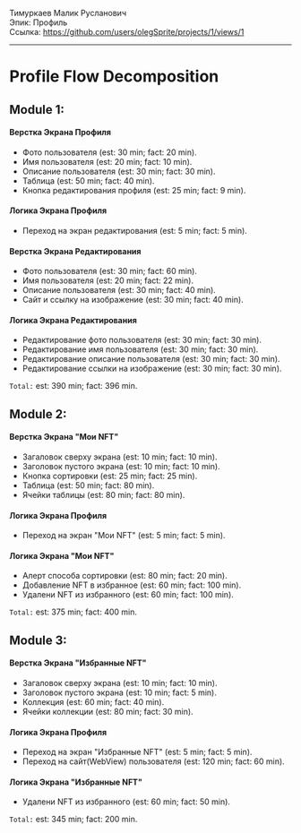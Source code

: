 Тимуркаев Малик Русланович
<br /> Эпик: Профиль
<br /> Ссылка: https://github.com/users/olegSprite/projects/1/views/1

<hr>

# Profile Flow Decomposition


## Module 1:

#### Верстка Экрана Профиля
- Фото пользователя (est: 30 min; fact: 20 min).
- Имя пользователя (est: 20 min; fact: 10 min).
- Описание пользователя (est: 30 min; fact: 30 min).
- Таблица (est: 50 min; fact: 40 min).
- Кнопка редактирования профиля (est: 25 min; fact: 9 min).

#### Логика Экрана Профиля
- Переход на экран редактирования (est: 5 min; fact: 5 min).

#### Верстка Экрана Редактирования
- Фото пользователя (est: 30 min; fact: 60 min).
- Имя пользователя (est: 20 min; fact: 22 min).
- Описание пользователя (est: 30 min; fact: 40 min).
- Сайт и ссылку на изображение (est: 30 min; fact: 40 min).

#### Логика Экрана Редактирования
- Редактирование фото пользователя (est: 30 min; fact: 30 min).
- Редактирование имя пользователя (est: 30 min; fact: 30 min).
- Редактирование описание пользователя (est: 30 min; fact: 30 min).
- Редактирование ссылки на изображение (est: 30 min; fact: 30 min).

`Total:` est: 390 min; fact: 396 min.


## Module 2:

#### Верстка Экрана "Мои NFT"
- Загаловок сверху экрана (est: 10 min; fact: 10 min).
- Заголовок пустого экрана (est: 10 min; fact: 10 min).
- Кнопка сортировки (est: 25 min; fact: 25 min).
- Таблица (est: 50 min; fact: 80 min).
- Ячейки таблицы (est: 80 min; fact: 80 min).

#### Логика Экрана Профиля
- Переход на экран "Мои NFT" (est: 5 min; fact: 5 min).

#### Логика Экрана "Мои NFT"
- Алерт способа сортировки (est: 80 min; fact: 20 min).
- Добавление NFT в избранное (est: 60 min; fact: 100 min).
- Удалени NFT из избранного (est: 60 min; fact: 100 min).

`Total:` est: 375 min; fact: 400 min.


## Module 3:

#### Верстка Экрана "Избранные NFT"
- Загаловок сверху экрана (est: 10 min; fact: 10 min).
- Заголовок пустого экрана (est: 10 min; fact: 5 min).
- Коллекция (est: 60 min; fact: 40 min).
- Ячейки коллекции (est: 80 min; fact: 30 min).

#### Логика Экрана Профиля
- Переход на экран "Избранные NFT" (est: 5 min; fact: 5 min).
- Переход на cайт(WebView) пользователя (est: 120 min; fact: 60 min).

#### Логика Экрана "Избранные NFT"
- Удалени NFT из избранного (est: 60 min; fact: 50 min).

`Total:` est: 345 min; fact: 200 min.
